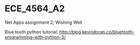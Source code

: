# ECE_4564_A2
Net Apps assignment 2; Wishing Well

Blue tooth python tutorial:
http://blog.kevindoran.co/bluetooth-programming-with-python-3/


